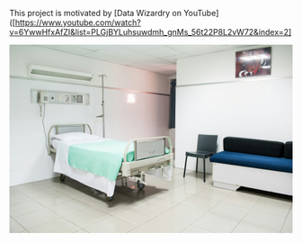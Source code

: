 This project is motivated by [Data Wizardry on YouTube]([https://www.youtube.com/watch?v=6YwwHfxAfZI&list=PLGjBYLuhsuwdmh_gnMs_56t22P8L2vW72&index=2]

![](hospital.jpg)

